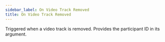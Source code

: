 ```yaml
---
sidebar_label: On Video Track Removed
title: On Video Track Removed
---
```

Triggered when a video track is removed. Provides the participant ID in its argument.
